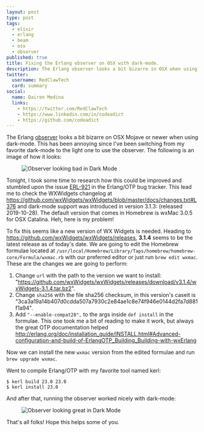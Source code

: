 ```yaml
---
layout: post
type: post
tags:
  - elixir
  - erlang
  - beam
  - osx
  - observer
published: true
title: Fixing the Erlang observer on OSX with dark-mode.
description: The Erlang observer looks a bit bizarre in OSX when using dark-mode. This guide helps fixing it.
twitter:
  username: RedClawTech
  card: summary
social:
  name: Dairon Medina
  links:
    - https://twitter.com/RedClawTech
    - https://www.linkedin.com/in/codeadict
    - https://github.com/codeadict
---
```

The Erlang [observer](https://erlang.org/doc/man/observer.html) looks a bit bizarre on OSX Mojave or newer when using dark-mode. 
This has been annoying since I've been switching from my favorite dark-mode to the light one to use the observer. 
The following is an image of how it looks:

<figure>
<img src="{{ site.url }}/imgs/observer_bad.png" alt="Observer looking bad in Dark Mode"/>
</figure>

Tonight, I took some time to research how this could be improved and stumbled upon the issue [ERL-921](https://bugs.erlang.org/projects/ERL/issues/ERL-921) in the Erlang/OTP bug tracker.
This lead me to check the WXWidgets changelog at https://github.com/wxWidgets/wxWidgets/blob/master/docs/changes.txt#L376 and dark-mode support was introduced in version 3.1.3: (released 2019-10-28).
The default version that comes in Homebrew is wxMac 3.0.5 for OSX Catalina. Heh, here is my problem! 

To fix this seems like a new version of WX Widgets is needed. Heading to https://github.com/wxWidgets/wxWidgets/releases, **3.1.4** seems to be the latest release as of today's date.
We are going to edit the Homebrew formulae located at `/usr/local/Homebrew/Library/Taps/homebrew/homebrew-core/Formula/wxmac.rb` with our preferred editor or just run `brew edit wxmac`. 
These are the changes we are going to perform:

1. Change `url` with the path to the version we want to install: "https://github.com/wxWidgets/wxWidgets/releases/download/v3.1.4/wxWidgets-3.1.4.tar.bz2".
2. Change `sha256` with the file sha256 checksum, in this version's caseit is "3ca3a19a14b407d0cdda507a7930c2e84ae1c8e74f946e0144d2fa7d881f1a94".
3. Add `"--enable-compat28",` to the args inside `def install` in the formulae. This one took me a bit of reading to make it work, but always the great OTP documentation helped http://erlang.org/doc/installation_guide/INSTALL.html#Advanced-configuration-and-build-of-ErlangOTP_Building_Building-with-wxErlang

Now we can install the new `wxmac` version from the edited formulae and run `brew upgrade wxmac`.

Went to compile Erlang/OTP with my favorite tool named kerl:

``` console
$ kerl build 23.0 23.0
$ kerl install 23.0
```

And after that, running the observer worked nicely with dark-mode:

<figure>
<img src="{{ site.url }}/imgs/observer_good.png" alt="Observer looking great in Dark Mode"/>
</figure>

That's all folks! Hope this helps some of you.

